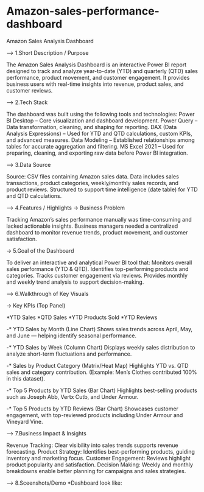 # Amazon-sales-performance-dashboard
Amazon Sales Analysis Dashboard

--> 1.Short Description / Purpose

The Amazon Sales Analysis Dashboard is an interactive Power BI report designed to track and analyze year-to-date (YTD) and quarterly (QTD) sales performance, product movement, and customer engagement. It provides business users with real-time insights into revenue, product sales, and customer reviews.

--> 2.Tech Stack

The dashboard was built using the following tools and technologies:
Power BI Desktop – Core visualization and dashboard development.
Power Query – Data transformation, cleaning, and shaping for reporting.
DAX (Data Analysis Expressions) – Used for YTD and QTD calculations, custom KPIs, and advanced measures.
Data Modeling – Established relationships among tables for accurate aggregation and filtering.
MS Excel 2021 – Used for preparing, cleaning, and exporting raw data before Power BI integration.

--> 3.Data Source

Source: CSV files containing Amazon sales data.
Data includes sales transactions, product categories, weekly/monthly sales records, and product reviews.
Structured to support time intelligence (date table) for YTD and QTD calculations.

--> 4.Features / Highlights
  -> Business Problem

Tracking Amazon’s sales performance manually was time-consuming and lacked actionable insights. Business managers needed a centralized dashboard to monitor revenue trends, product movement, and customer satisfaction.

  -> 5.Goal of the Dashboard

To deliver an interactive and analytical Power BI tool that:
Monitors overall sales performance (YTD & QTD).
Identifies top-performing products and categories.
Tracks customer engagement via reviews.
Provides monthly and weekly trend analysis to support decision-making.

--> 6.Walkthrough of Key Visuals

   -> Key KPIs (Top Panel)

*YTD Sales
*QTD Sales
*YTD Products Sold
*YTD Reviews

-* YTD Sales by Month (Line Chart)
Shows sales trends across April, May, and June — helping identify seasonal performance.

-* YTD Sales by Week (Column Chart)
Displays weekly sales distribution to analyze short-term fluctuations and performance.

-* Sales by Product Category (Matrix/Heat Map)
Highlights YTD vs. QTD sales and category contribution. (Example: Men’s Clothes contributed 100% in this dataset).

-* Top 5 Products by YTD Sales (Bar Chart)
Highlights best-selling products such as Joseph Abb, Vertx Cutb, and Under Armour.

-* Top 5 Products by YTD Reviews (Bar Chart)
Showcases customer engagement, with top-reviewed products including Under Armour and Vineyard Vine.

--> 7.Business Impact & Insights

Revenue Tracking: Clear visibility into sales trends supports revenue forecasting.
Product Strategy: Identifies best-performing products, guiding inventory and marketing focus.
Customer Engagement: Reviews highlight product popularity and satisfaction.
Decision Making: Weekly and monthly breakdowns enable better planning for campaigns and sales strategies.

--> 8.Sceenshots/Demo
 *Dashboard look like: 
